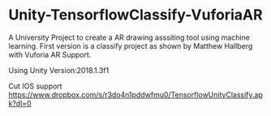# Unity-TensorflowClassify-VuforiaAR
A University Project to create a AR drawing asssiting tool using machine learning. First version is a classify project as shown by Matthew Hallberg with Vuforia AR Support.

Using Unity Version:2018.1.3f1

Cut IOS support
https://www.dropbox.com/s/r3do4n1pddwfmu0/TensorflowUnityClassify.apk?dl=0
